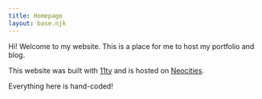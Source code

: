 ```yaml
---
title: Homepage
layout: base.njk
---
```


Hi! Welcome to my website. This is a place for me to host my portfolio and blog.

This website was built with <a href="https://11ty.dev">11ty</a> and is hosted on <a href="https://neocities.org/">Neocities</a>.

Everything here is hand-coded!